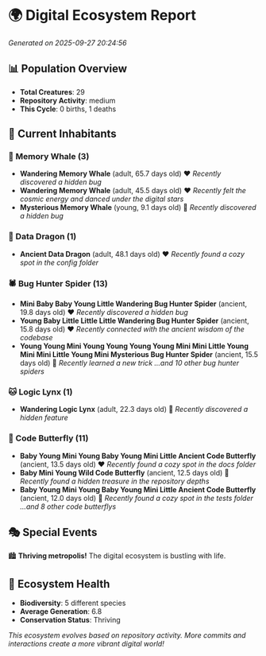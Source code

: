 # 🌍 Digital Ecosystem Report
*Generated on 2025-09-27 20:24:56*

## 📊 Population Overview
- **Total Creatures**: 29
- **Repository Activity**: medium
- **This Cycle**: 0 births, 1 deaths

## 👥 Current Inhabitants

### 🐋 Memory Whale (3)
- **Wandering Memory Whale** (adult, 65.7 days old) ❤️
  *Recently discovered a hidden bug*
- **Wandering Memory Whale** (adult, 45.5 days old) ❤️
  *Recently felt the cosmic energy and danced under the digital stars*
- **Mysterious Memory Whale** (young, 9.1 days old) 💚
  *Recently discovered a hidden bug*

### 🐉 Data Dragon (1)
- **Ancient Data Dragon** (adult, 48.1 days old) ❤️
  *Recently found a cozy spot in the config folder*

### 🕷️ Bug Hunter Spider (13)
- **Mini Baby Baby Young Little Wandering Bug Hunter Spider** (ancient, 19.8 days old) ❤️
  *Recently discovered a hidden bug*
- **Young Baby Little Little Little Wandering Bug Hunter Spider** (ancient, 15.8 days old) ❤️
  *Recently connected with the ancient wisdom of the codebase*
- **Young Young Mini Young Young Young Young Mini Mini Little Young Mini Mini Little Young Mini Mysterious Bug Hunter Spider** (ancient, 15.5 days old) 💛
  *Recently learned a new trick*
  *...and 10 other bug hunter spiders*

### 🐱 Logic Lynx (1)
- **Wandering Logic Lynx** (adult, 22.3 days old) 💚
  *Recently discovered a hidden feature*

### 🦋 Code Butterfly (11)
- **Baby Young Mini Young Baby Young Mini Little Ancient Code Butterfly** (ancient, 13.5 days old) ❤️
  *Recently found a cozy spot in the docs folder*
- **Baby Mini Young Wild Code Butterfly** (ancient, 12.5 days old) 💛
  *Recently found a hidden treasure in the repository depths*
- **Baby Young Mini Young Baby Young Mini Little Ancient Code Butterfly** (ancient, 12.0 days old) 💛
  *Recently found a cozy spot in the tests folder*
  *...and 8 other code butterflys*

## 🎭 Special Events

🏙️ **Thriving metropolis!** The digital ecosystem is bustling with life.

## 🔬 Ecosystem Health
- **Biodiversity**: 5 different species
- **Average Generation**: 6.8
- **Conservation Status**: Thriving

*This ecosystem evolves based on repository activity. More commits and interactions create a more vibrant digital world!*